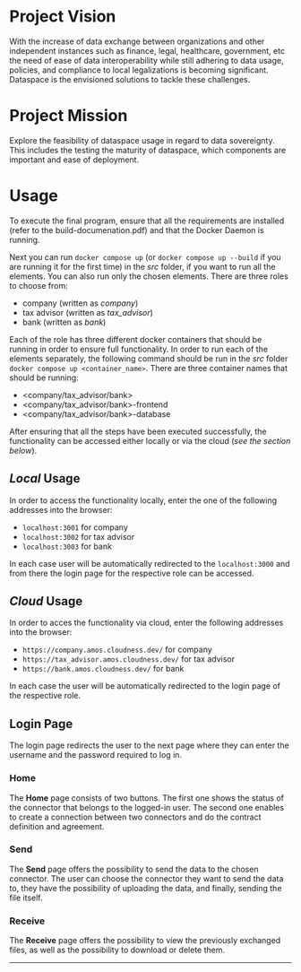 # Project Vision
With the increase of data exchange between organizations and other independent instances such as finance, legal, healthcare, government, etc the need of ease of data interoperability while still adhering to data usage, policies, and compliance to local legalizations is becoming significant. Dataspace is the envisioned solutions to tackle these challenges.

# Project Mission
Explore the feasibility of dataspace usage in regard to data sovereignty. This includes the testing the maturity of dataspace, which components are important and ease of deployment.

# Usage
To execute the final program, ensure that all the requirements are installed (refer to the build-documenation.pdf) and that the Docker Daemon is running. 

Next you can run `docker compose up` (or `docker compose up --build` if you are running it for the first time) in the *src* folder, if you want to run all the elements. You can also run only the chosen elements. There are three roles to choose from: 
 - company (written as *company*)
 - tax advisor (written as *tax_advisor*)
 - bank (written as *bank*)

Each of the role has three different docker containers that should be running in order to ensure full functionality. In order to run each of the elements separately, the following command should be run in the *src* folder `docker compose up <container_name>`. There are three container names that should be running:
 - <company/tax_advisor/bank>
 - <company/tax_advisor/bank>-frontend
 - <company/tax_advisor/bank>-database

After ensuring that all the steps have been executed successfully, the functionality can be accessed either locally or via the cloud (*see the section below*).

## *Local* Usage
In order to access the functionality locally, enter the one of the following addresses into the browser:
 - `localhost:3001` for company 
 - `localhost:3002` for tax advisor
 - `localhost:3003` for bank

In each case user will be automatically redirected to the `localhost:3000` and from there the login page for the respective role can be accessed.

## *Cloud* Usage
In order to acces the functionality via cloud, enter the following addresses into the browser:
 - `https://company.amos.cloudness.dev/` for company
 - `https://tax_advisor.amos.cloudness.dev/` for tax advisor
 - `https://bank.amos.cloudness.dev/` for bank

In each case the user will be automatically redirected to the login page of the respective role.

## Login Page
The login page redirects the user to the next page where they can enter the username and the password required to log in.

### Home
The **Home** page consists of two buttons. The first one shows the status of the connector that belongs to the logged-in user.
The second one enables to create a connection between two connectors and do the contract definition and agreement.

### Send
The **Send** page offers the possibility to send the data to the chosen connector. The user can choose the connector they want to send the data to, they have the possibility of uploading the data, and finally, sending the file itself.

### Receive
The **Receive** page offers the possibility to view the previously exchanged files, as well as the possibility to download or delete them.
***
